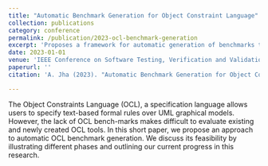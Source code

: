 ```yaml
---
title: "Automatic Benchmark Generation for Object Constraint Language"
collection: publications
category: conference
permalink: /publication/2023-ocl-benchmark-generation
excerpt: 'Proposes a framework for automatic generation of benchmarks to evaluate OCL tools in terms of performance, expressiveness, and complexity.'
date: 2023-01-01
venue: 'IEEE Conference on Software Testing, Verification and Validation (ICST 2023)'
paperurl: ''
citation: 'A. Jha (2023). "Automatic Benchmark Generation for Object Constraint Language." <i>IEEE ICST 2023</i>.'

---
```

The Object Constraints Language (OCL), a specification language allows users to specify text-based formal rules over UML graphical models. However, the lack of OCL bench-marks makes difficult to evaluate existing and newly created OCL tools. In this short paper, we propose an approach to automatic OCL benchmark generation. We discuss its feasibility by illustrating different phases and outlining our current progress in this research.
